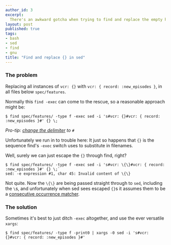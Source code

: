 ```yaml
---
author_id: 3
excerpt:
  There's an awkward gotcha when trying to find and replace the empty hash/object with sed
layout: post
published: true
tags:
- bash
- sed
- find
- gnu
title: "Find and replace {} in sed"
---
```


### The problem

Replacing all instances of `vcr: {}` with `vcr: { record: :new_episodes }`, in all files below `spec/features`.

Normally this `find -exec` can come to the rescue, so a reasonable approach might be:

    $ find spec/features/ -type f -exec sed -i 's#vcr: {}#vcr: { record: :new_episodes }#' {} \;

<i>Pro-tip: [change the delimiter](http://en.wikipedia.org/wiki/Regular_expression#Delimiters) to `#`</i>


Unfortunately we run in to trouble here: It just so happens that `{}` is the sequence find's `-exec` switch uses to substitute in filenames.

Well, surely we can just escape the `{}` through find, right?

    $ find spec/features/ -type f -exec sed -i 's#vcr: \{\}#vcr: { record: :new_episodes }#' {} \;`
    sed: -e expression #1, char 45: Invalid content of \{\}

  Not quite. Now the `\{\}` are being passed straight through to `sed`, including the `\`s, and unfortunately when sed sees escaped `{}`s it assumes them to be a [consecutive occurrence matcher](http://pubs.opengroup.org/onlinepubs/9699919799/basedefs/V1_chap09.html#tag_09_03_06).

### The solution

Sometimes it's best to just ditch `-exec` altogether, and use the ever versatile `xargs`:

    $ find spec/features/ -type f -print0 | xargs -0 sed -i 's#vcr: {}#vcr: { record: :new_episodes }#'
